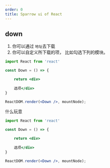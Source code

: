 ```yaml
---
order: 0
title: Sparrow ui of React
---
```


## down 
1. 你可以通过 `地址`去下载
2. 你可以自定义所下载的项， 比如勾选下列的模块。 


```jsx
import React from 'react'

const Down = () => {

    return <div>
    
    选项</div>
}

ReactDOM.render(<Down />, mountNode);

```


什么玩意

```jsx
import React from 'react'

const Down = () => {

    return <div>
    
    选项</div>
}

ReactDOM.render(<Down />, mountNode);

```


